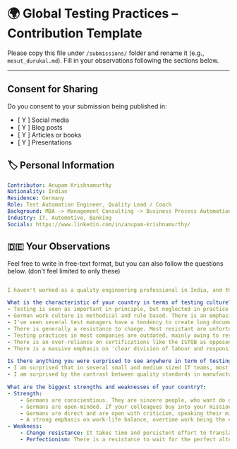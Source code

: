 # 🌍 Global Testing Practices – Contribution Template

Please copy this file under `/submissions/` folder and rename it (e.g., `mesut_durukal.md`). 
Fill in your observations following the sections below.

---

## Consent for Sharing

Do you consent to your submission being published in:
- [ Y ] Social media
- [ Y ] Blog posts
- [ Y ] Articles or books
- [ Y ] Presentations

## 🏷 Personal Information

```yaml
Contributor: Anupam Krishnamurthy
Nationality: Indian
Residence: Germany
Role: Test Automation Engineer, Quality Lead / Coach
Background: MBA -> Management Consulting -> Business Process Automation Engineer -> Test Automation Engineer
Industry: IT, Automotive, Banking
Socials: https://www.linkedin.com/in/anupam-krishnamurthy/
```

## 🇩🇪 Your Observations
Feel free to write in free-text format, but you can also follow the questions below. (don't feel limited to only these)

```yaml

I haven't worked as a quality engineering professional in India, and therefore my observations are limited to Germany. 

What is the characteristic of your country in terms of testing culture?:
- Testing is seen as important in principle, but neglected in practice. When budget needs to be cut, QA budget is the first to go.
- German work culture is methodical and rule based. There is an emphasis on explicit processes and documentation.
- I've seen several test managers have a tendency to create long documents ('test concepts') that are divorced from relevance and reality on the ground. 
- There is generally a resistance to change. Most resistant are unfortunately experienced German quality professionals, followed by managers and product owners. I have found developers to be actually more open than these groups to changing and upgrading testing practices. 
- Testing practices in most companies are outdated, mainly owing to resistance to change. 
- There is an over-reliance on certifications like the ISTQB as opposed to practice real-life experience.  
- There is a massive emphasis on 'clear division of labour and responsibilities', which often hinder whole-team ownership of quality. 

Is there anything you were surprised to see anywhere in term of testing?:
- I am surprised that in several small and medium sized IT teams, most testing is still done manually in a sub-optimal manner.
- I am surprised by the contrast between quality standards in manufacturing and IT. While Germans will insist on the highest quality standards with manufactured products, they are surprisingly tolerant of sub-standard software products. 

What are the biggest strengths and weaknesses of your country?:
- Strength: 
    - Germans are conscientious. They are sincere people, who want do deliver quality work. This intention is strongly felt. 
    - Germans are open-minded. If your colleagues buy into your mission, they can turn from opponents to your strongest allies overnight. 
    - Germans are direct and are open with criticism, speaking their minds. 
    - A strong emphasis on work-life balance, overtime work being the exception, rather than the rule. 
- Weakness: 
    - Change resistance: It takes time and persistent effort to translate intention to action. 
    - Perfectionism: There is a resistance to wait for the perfect alternative, rather than starting with a good-enough alternative and adapting as necessary. 
```